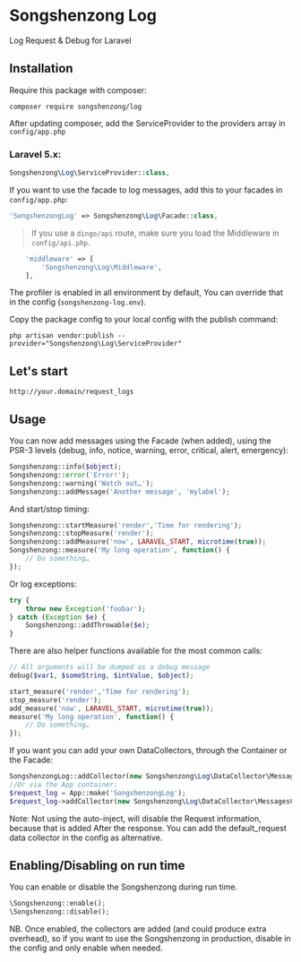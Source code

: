 # Songshenzong Log

Log Request & Debug for Laravel

## Installation

Require this package with composer:

```shell
composer require songshenzong/log
```

After updating composer, add the ServiceProvider to the providers array in `config/app.php`

### Laravel 5.x:

```php
Songshenzong\Log\ServiceProvider::class,
```

If you want to use the facade to log messages, add this to your facades in `config/app.php`:

```php
'SongshenzongLog' => Songshenzong\Log\Facade::class,
```

> If you use a `dingo/api` route, make sure you load the Middleware in `config/api.php`.
```php
    'middleware' => [
        'Songshenzong\Log\Middleware',
    ],
```





The profiler is enabled in all environment by default, You can override that in the config (`songshenzong-log.env`).



Copy the package config to your local config with the publish command:

```shell
php artisan vendor:publish --provider="Songshenzong\Log\ServiceProvider"
```
## Let's start
```
http://your.domain/request_logs
```

## Usage

You can now add messages using the Facade (when added), using the PSR-3 levels (debug, info, notice, warning, error, critical, alert, emergency):

```php
Songshenzong::info($object);
Songshenzong::error('Error!');
Songshenzong::warning('Watch out…');
Songshenzong::addMessage('Another message', 'mylabel');
```

And start/stop timing:

```php
Songshenzong::startMeasure('render','Time for rendering');
Songshenzong::stopMeasure('render');
Songshenzong::addMeasure('now', LARAVEL_START, microtime(true));
Songshenzong::measure('My long operation', function() {
    // Do something…
});
```

Or log exceptions:

```php
try {
    throw new Exception('foobar');
} catch (Exception $e) {
    Songshenzong::addThrowable($e);
}
```

There are also helper functions available for the most common calls:

```php
// All arguments will be dumped as a debug message
debug($var1, $someString, $intValue, $object);

start_measure('render','Time for rendering');
stop_measure('render');
add_measure('now', LARAVEL_START, microtime(true));
measure('My long operation', function() {
    // Do something…
});
```

If you want you can add your own DataCollectors, through the Container or the Facade:

```php
SongshenzongLog::addCollector(new Songshenzong\Log\DataCollector\MessagesCollector('my_messages'));
//Or via the App container:
$request_log = App::make('SongshenzongLog');
$request_log->addCollector(new Songshenzong\Log\DataCollector\MessagesCollector('my_messages'));
```



Note: Not using the auto-inject, will disable the Request information, because that is added After the response.
You can add the default_request data collector in the config as alternative.

## Enabling/Disabling on run time
You can enable or disable the Songshenzong during run time.

```php
\Songshenzong::enable();
\Songshenzong::disable();
```

NB. Once enabled, the collectors are added (and could produce extra overhead), so if you want to use the Songshenzong in production, disable in the config and only enable when needed.
